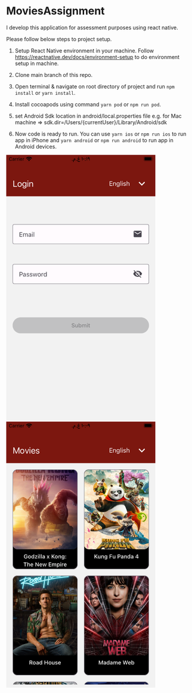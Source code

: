 # MoviesAssignment

I develop this application for assessment purposes using react native.

Please follow below steps to project setup.

1. Setup React Native environment in your machine. Follow https://reactnative.dev/docs/environment-setup to do environment setup in machine.

2. Clone main branch of this repo.

3. Open terminal & navigate on root directory of project and run `npm install` or `yarn install`.

4. Install cocoapods using command `yarn pod` or `npm run pod`.

5. set Android Sdk location in android/local.properties file e.g. for Mac machine => sdk.dir=/Users/{currentUser}/Library/Android/sdk

6. Now code is ready to run. You can use `yarn ios` or `npm run ios` to run app in iPhone and `yarn android` or `npm run android` to run app in Android devices.

<img src="./screenshots/login.png" width="400">
<img src="./screenshots/movies.png" width="400">
